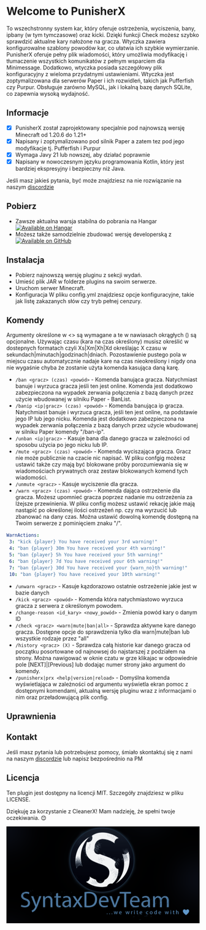 # Welcome to PunisherX

To wszechstronny system kar, który oferuje ostrzeżenia, wyciszenia, bany, ipbany (w tym tymczasowe) oraz kicki.
Dzięki funkcji Check możesz szybko sprawdzić aktualne kary nałożone na gracza. Wtyczka zawiera konfigurowalne szablony powodów kar, co ułatwia ich szybkie wymierzanie.
PunisherX oferuje pełny plik wiadomości, który umożliwia modyfikację i tłumaczenie wszystkich komunikatów z pełnym wsparciem dla Minimessage. Dodatkowo, wtyczka posiada szczegółowy plik konfiguracyjny z wieloma przydatnymi ustawieniami.
Wtyczka jest zoptymalizowana dla serwerów Paper i ich rozwidleń, takich jak Pufferfish czy Purpur. Obsługuje zarówno MySQL, jak i lokalną bazę danych SQLite, co zapewnia wysoką wydajność.

## Informacje
* [x] PunisherX został zaprojektowany specjalnie pod najnowszą wersję Minecraft od 1.20.6 do 1.21+
* [x] Napisany i zoptymalizowano pod silnik Paper a zatem tez pod jego modyfikacje tj. Pufferfish i Purpur
* [x] Wymaga Javy 21 lub nowszej, aby działać poprawnie
* [x] Napisany w nowoczesnym języku programowania Kotlin, który jest bardziej ekspresyjny i bezpieczny niż Java.

Jeśli masz jakieś pytania, być może znajdziesz na nie rozwiązanie na naszym [discordzie](https://discord.gg/KNstae3UEV)

## Pobierz
* Zawsze aktualna warsja stabilna do pobrania na Hangar [![Available on Hangar](https://img.shields.io/hangar/dt/PunisherX)](https://hangar.papermc.io/SyntaxDevTeam/PunisherX)
* Możesz także samodzielnie zbudować wersję developerską z [![Available on GitHub](https://img.shields.io/badge/GitHub.com-PunisherX-green)](https://github.com/SyntaxDevTeam/PunisherX)


## Instalacja
* Pobierz najnowszą wersję pluginu z sekcji wydań.
* Umieść plik JAR w folderze plugins na swoim serwerze.
* Uruchom serwer Minecraft.
* Konfiguracja
  W pliku config.yml znajdziesz opcje konfiguracyjne, takie jak listę zakazanych słów czy tryb pełnej cenzury.

## Komendy

Argumenty określone w <> są wymagane a te w nawiasach okrągłych () są opcjonalne. Używając czasu (kara na czas określony) musisz określić w dostepnych formatach czyli Xs|Xm|Xh|Xd określając X czasu w sekundach|minutach|godzinach|dniach. Pozostawienie pustego pola w miejscu czasu automatycznie nadaje kare na czas nieokreślony i nigdy ona nie wygaśnie chyba że zostanie użyta komenda kasująca daną karę.

* `/ban <gracz> (czas) <powód>` - Komenda banująca gracza. Natychmiast banuje i wyrzuca gracza jeśli ten jest online. Komenda jest dodatkowo zabezpieczona na wypadek zerwania połączenia z bazą danych przez użycie wbudowanej w silniku Paper - BanList.
* `/banip <ip|gracz> (czas) <powód>` - Komenda banująca ip gracza. Natychmiast banuje i wyrzuca gracza, jeśli ten jest online, na podstawie jego IP lub jego nicku. Komenda jest dodatkowo zabezpieczona na wypadek zerwania połączenia z bazą danych przez użycie wbudowanej w silniku Paper komendy "/ban-ip".
* `/unban <ip|gracz>` - Kasuje bana dla danego gracza w zależności od sposobu użycia po jego nicku lub IP.
* `/mute <gracz> (czas) <powód>` - Komenda wyciszająca gracza. Gracz nie może publicznie na czacie nic napisać. W pliku confgig możesz ustawić także czy mają być blokowane próby porozumiewania się w wiadomościach prywatnych oraz zestaw blokowanych komend tych wiadomości.
* `/unmute <gracz>` - Kasuje wyciszenie dla gracza.
* `/warn <gracz> (czas) <powód>` - Komenda dająca ostrzeżenie dla gracza. Możesz upomnieć gracza poprzez nadanie mu ostrzeżenia za lżejsze przewinienia. W pliku config możesz ustawić rekację jakie mają nastąpić po określonej ilości ostrzeżeń np. czy ma wyrzucić lub zbanować na dany czas. Można ustawić dowolną komendę dostępną na Twoim serwerze z pominięciem znaku "/".
 ```YAML
WarnActions:
  3: "kick {player} You have received your 3rd warning!"
  4: "ban {player} 30m You have received your 4th warning!"
  5: "ban {player} 5h You have received your 5th warning!"
  6: "ban {player} 7d You have received your 6th warning!"
  7: "ban {player} 30d You have received your {warn_no}th warning!"
  10: "ban {player} You have received your 10th warning!"
 ```
* `/unwarn <gracz>` - Kasuje kązdorazowo ostatnie ostrzeżenie jakie jest w bazie danych
* `/kick <gracz> <powód>` - Komenda która natychmiastowo wyrzuca gracza z serwera z określonym powodem.
* `/change-reason <id_kary> <nowy_powód>` - Zmienia powód kary o danym ID
* `/check <gracz> <warn|mute|ban|all>` - Sprawdza aktywne kare danego gracza. Dostępne opcje do sprawdzenia tylko dla warn|mute|ban lub wszystkie rodzaje przez "all"
* `/history <gracz> (X)` - Sprawdza całą historie kar danego gracza od początku posortowane od najnowsej do najstarszej z podziałem na strony. Można nawigować w oknie czatu w grze klikajac w odpowiednie pole [NEXT]|[Previous] lub dodając numer strony jako argument do komendy.
* `/punisherx|prx <help|version|reload>` - Domyślna komenda wyświetlająca w zależności od argumentu wyświetla ekran pomoc z dostępnymi komendami, aktualną wersję pluginu wraz z informacjami o nim oraz przeładowującą plik config.

## Uprawnienia


## Kontakt
Jeśli masz pytania lub potrzebujesz pomocy, śmiało skontaktuj się z nami na naszym [discordzie](https://discord.gg/KNstae3UEV) lub napisz bezpośrednio na PM

## Licencja
Ten plugin jest dostępny na licencji MIT. Szczegóły znajdziesz w pliku LICENSE.

Dziękuję za korzystanie z CleanerX! Mam nadzieję, że spełni twoje oczekiwania. 😊

![syntaxdevteam_logo.png](assets/syntaxdevteam_logo.png)

